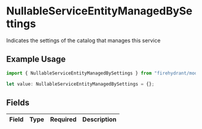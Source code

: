 # NullableServiceEntityManagedBySettings

Indicates the settings of the catalog that manages this service

## Example Usage

```typescript
import { NullableServiceEntityManagedBySettings } from "firehydrant/models/components";

let value: NullableServiceEntityManagedBySettings = {};
```

## Fields

| Field       | Type        | Required    | Description |
| ----------- | ----------- | ----------- | ----------- |